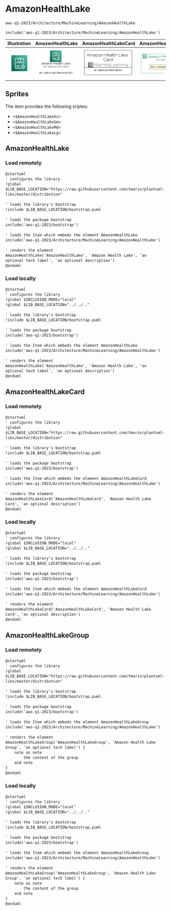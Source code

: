 # AmazonHealthLake


```text
aws-q1-2023/Architecture/MachineLearning/AmazonHealthLake
```

```text
include('aws-q1-2023/Architecture/MachineLearning/AmazonHealthLake')
```



| Illustration | AmazonHealthLake | AmazonHealthLakeCard | AmazonHealthLakeGroup |
| :---: | :---: | :---: | :---: |
| ![illustration for Illustration](../../../aws-q1-2023/Architecture/MachineLearning/AmazonHealthLake.png) | ![illustration for AmazonHealthLake](../../../aws-q1-2023/Architecture/MachineLearning/AmazonHealthLake.Local.png) | ![illustration for AmazonHealthLakeCard](../../../aws-q1-2023/Architecture/MachineLearning/AmazonHealthLakeCard.Local.png) | ![illustration for AmazonHealthLakeGroup](../../../aws-q1-2023/Architecture/MachineLearning/AmazonHealthLakeGroup.Local.png) |



## Sprites
The item provides the following sriptes:

- `<$AmazonHealthLakeXs>`
- `<$AmazonHealthLakeSm>`
- `<$AmazonHealthLakeMd>`
- `<$AmazonHealthLakeLg>`





## AmazonHealthLake

### Load remotely
```plantuml
@startuml
' configures the library
!global $LIB_BASE_LOCATION="https://raw.githubusercontent.com/tmorin/plantuml-libs/master/distribution"

' loads the library's bootstrap
!include $LIB_BASE_LOCATION/bootstrap.puml

' loads the package bootstrap
include('aws-q1-2023/bootstrap')

' loads the Item which embeds the element AmazonHealthLake
include('aws-q1-2023/Architecture/MachineLearning/AmazonHealthLake')

' renders the element
AmazonHealthLake('AmazonHealthLake', 'Amazon Health Lake', 'an optional tech label', 'an optional description')
@enduml
```

### Load locally
```plantuml
@startuml
' configures the library
!global $INCLUSION_MODE="local"
!global $LIB_BASE_LOCATION="../../.."

' loads the library's bootstrap
!include $LIB_BASE_LOCATION/bootstrap.puml

' loads the package bootstrap
include('aws-q1-2023/bootstrap')

' loads the Item which embeds the element AmazonHealthLake
include('aws-q1-2023/Architecture/MachineLearning/AmazonHealthLake')

' renders the element
AmazonHealthLake('AmazonHealthLake', 'Amazon Health Lake', 'an optional tech label', 'an optional description')
@enduml
```

## AmazonHealthLakeCard

### Load remotely
```plantuml
@startuml
' configures the library
!global $LIB_BASE_LOCATION="https://raw.githubusercontent.com/tmorin/plantuml-libs/master/distribution"

' loads the library's bootstrap
!include $LIB_BASE_LOCATION/bootstrap.puml

' loads the package bootstrap
include('aws-q1-2023/bootstrap')

' loads the Item which embeds the element AmazonHealthLakeCard
include('aws-q1-2023/Architecture/MachineLearning/AmazonHealthLake')

' renders the element
AmazonHealthLakeCard('AmazonHealthLakeCard', 'Amazon Health Lake Card', 'an optional description')
@enduml
```

### Load locally
```plantuml
@startuml
' configures the library
!global $INCLUSION_MODE="local"
!global $LIB_BASE_LOCATION="../../.."

' loads the library's bootstrap
!include $LIB_BASE_LOCATION/bootstrap.puml

' loads the package bootstrap
include('aws-q1-2023/bootstrap')

' loads the Item which embeds the element AmazonHealthLakeCard
include('aws-q1-2023/Architecture/MachineLearning/AmazonHealthLake')

' renders the element
AmazonHealthLakeCard('AmazonHealthLakeCard', 'Amazon Health Lake Card', 'an optional description')
@enduml
```

## AmazonHealthLakeGroup

### Load remotely
```plantuml
@startuml
' configures the library
!global $LIB_BASE_LOCATION="https://raw.githubusercontent.com/tmorin/plantuml-libs/master/distribution"

' loads the library's bootstrap
!include $LIB_BASE_LOCATION/bootstrap.puml

' loads the package bootstrap
include('aws-q1-2023/bootstrap')

' loads the Item which embeds the element AmazonHealthLakeGroup
include('aws-q1-2023/Architecture/MachineLearning/AmazonHealthLake')

' renders the element
AmazonHealthLakeGroup('AmazonHealthLakeGroup', 'Amazon Health Lake Group', 'an optional tech label') {
    note as note
        the content of the group
    end note
}
@enduml
```

### Load locally
```plantuml
@startuml
' configures the library
!global $INCLUSION_MODE="local"
!global $LIB_BASE_LOCATION="../../.."

' loads the library's bootstrap
!include $LIB_BASE_LOCATION/bootstrap.puml

' loads the package bootstrap
include('aws-q1-2023/bootstrap')

' loads the Item which embeds the element AmazonHealthLakeGroup
include('aws-q1-2023/Architecture/MachineLearning/AmazonHealthLake')

' renders the element
AmazonHealthLakeGroup('AmazonHealthLakeGroup', 'Amazon Health Lake Group', 'an optional tech label') {
    note as note
        the content of the group
    end note
}
@enduml
```

